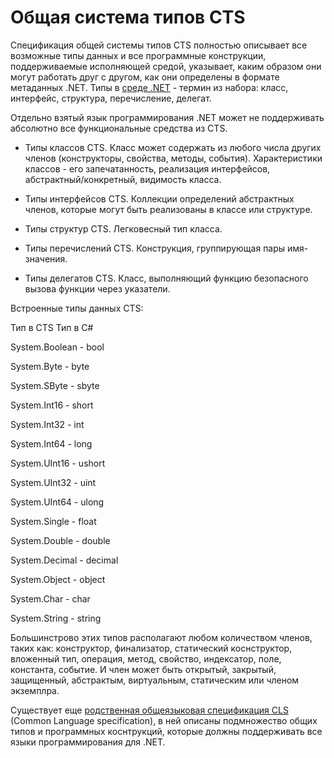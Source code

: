 # Общая система типов CTS

Спецификация общей системы типов CTS полностью описывает все возможные типы данных и все программные конструкции, поддерживаемые исполняющей средой, указывает, каким образом они могут работать друг с другом, как они определены в формате метаданных .NET. Типы в [среде .NET](./index.md) - термин из набора: класс, интерфейс, структура, перечисление, делегат.

Отдельно взятый язык программирования .NET может не поддерживать абсолютно все функциональные средства из CTS. 

- Типы классов CTS. Класс может содержать из любого числа других членов (конструкторы, свойства, методы, события). Характеристики классов - его запечатанность, реализация интерфейсов, абстрактный/конкретный, видимость класса.

- Типы интерфейсов CTS. Коллекции определений абстрактных членов, которые могут быть реализованы в классе или структуре.

- Типы структур CTS. Легковесный тип класса.

- Типы перечислений CTS. Конструкция, группирующая пары имя-значения. 

- Типы делегатов CTS. Класс, выполняющий функцию безопасного вызова функции через указатели.

Встроенные типы данных CTS:

Тип в CTS      Тип в C#

System.Boolean - bool

System.Byte - byte

System.SByte - sbyte

System.Int16 - short

System.Int32 - int

System.Int64 - long

System.UInt16 - ushort

System.UInt32 - uint

System.UInt64 - ulong

System.Single - float

System.Double - double

System.Decimal - decimal

System.Object - object

System.Char - char

System.String - string

Большинстрово этих типов располагают любом количеством членов, таких как: конструктор, финализатор, статический коснструктор, вложенный тип, операция, метод, свойство, индексатор, поле, константа, событие. И член может быть открытый, закрытый, защищенный, абстрактым, виртуальным, статическим или членом экземплра.

Существует еще [родственная общеязыковая спецификация CLS](./cls.md) (Common Language specification), в ней описаны подмножество общих типов и программных коснтрукций, которые должны поддерживать все языки программирования для .NET. 
